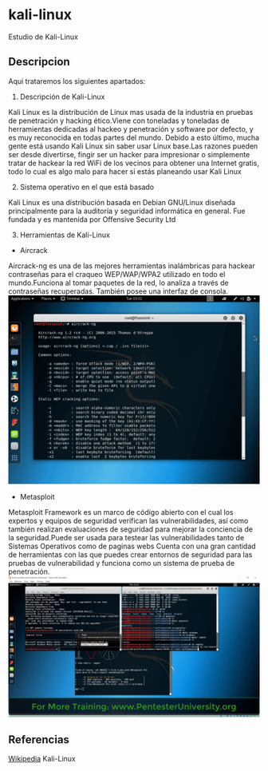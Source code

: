 # kali-linux
Estudio de Kali-Linux
## Descripcion
Aqui trataremos los siguientes apartados:
1. Descripción de Kali-Linux

Kali Linux es la distribución de Linux mas usada de la industria en pruebas de penetración y hacking ético.Viene con toneladas y toneladas de herramientas dedicadas al hackeo y penetración y software por defecto, y es muy reconocida en todas partes del mundo.
Debido a esto último, mucha gente está usando Kali Linux sin saber usar Linux base.Las razones pueden ser desde divertirse, fingir ser un hacker para impresionar o simplemente tratar de hackear la red WiFi de los vecinos para obtener una Internet gratis, todo lo cual es algo malo para hacer si estás planeando usar Kali Linux

2. Sistema operativo en el que está basado

Kali Linux es una distribución basada en Debian GNU/Linux diseñada principalmente para la auditoría y seguridad informática en general. Fue fundada y es mantenida por Offensive Security Ltd

3. Herramientas de Kali-Linux

 * Aircrack
 
 Aircrack-ng es una de las mejores herramientas inalámbricas para hackear contraseñas para el craqueo WEP/WAP/WPA2 utilizado en todo el mundo.Funciona al tomar paquetes de la red, lo analiza a través de contraseñas recuperadas. También posee una interfaz de consola. 
![alt text](https://raw.githubusercontent.com/jesusromero92/kali-linux/master/AirCrack-Ng.png)

* Metasploit

Metasploit Framework es un marco de código abierto con el cual los expertos y equipos de seguridad verifican las vulnerabilidades, así como también realizan evaluaciones de seguridad para mejorar la conciencia de la seguridad.Puede ser usada para testear las vulnerabilidades tanto de Sistemas Operativos como de paginas webs
Cuenta con una gran cantidad de herramientas con las que puedes crear entornos de seguridad para las pruebas de vulnerabilidad y funciona como un sistema de prueba de penetración.
![alt text](https://raw.githubusercontent.com/jesusromero92/kali-linux/master/maxresdefault.jpg)



## Referencias
[Wikipedia](https://es.wikipedia.org/wiki/Kali_Linux)
Kali-Linux
